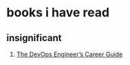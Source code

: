 # books i have read


## insignificant
1. <a href="https://www.amazon.com/DevOps-Engineers-Career-Guide-Professionals-ebook/dp/B07NDDGNLS">The DevOps Engineer’s Career Guide</a>


